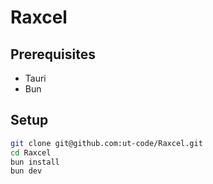 # Raxcel
## Prerequisites
- Tauri
- Bun
## Setup
```sh
git clone git@github.com:ut-code/Raxcel.git
cd Raxcel
bun install
bun dev
```
